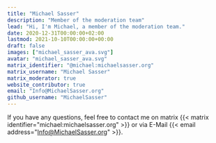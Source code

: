 ```yaml
---
title: "Michael Sasser"
description: "Member of the moderation team"
lead: "Hi, I'm Michael, a member of the moderation team."
date: 2020-12-31T00:00:00+02:00
lastmod: 2021-10-10T00:00:00+00:00
draft: false
images: ["michael_sasser_ava.svg"]
avatar: "michael_sasser_ava.svg"
matrix_identifier: "@michael:michaelsasser.org"
matrix_username: "Michael Sasser"
matrix_moderator: true
website_contributor: true
email: "Info@MichaelSasser.org"
github_username: "MichaelSasser"
---
```


If you have any questions, feel free to contact me on matrix
{{< matrix identifier="michael:michaelsasser.org" >}} or via E-Mail
{{< email address="Info@MichaelSasser.org" >}}.
